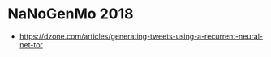 NaNoGenMo 2018
==============

* https://dzone.com/articles/generating-tweets-using-a-recurrent-neural-net-tor
